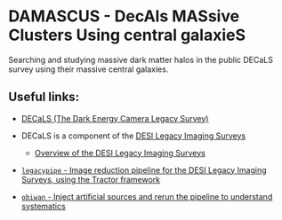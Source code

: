 # DAMASCUS - **D**ec**A**ls **MAS**sive **C**lusters **U**sing central galaxie**S**

Searching and studying massive dark matter halos in the public DECaLS survey using their massive central galaxies.

## Useful links:

- [DECaLS (The Dark Energy Camera Legacy Survey)](http://legacysurvey.org/decamls/)
- DECaLS is a component of the [DESI Legacy Imaging Surveys](http://legacysurvey.org/)
  - [Overview of the DESI Legacy Imaging Surveys](https://arxiv.org/pdf/1804.08657.pdf)
  
- [`legacypipe` - Image reduction pipeline for the DESI Legacy Imaging Surveys, using the Tractor framework](https://github.com/legacysurvey/legacypipe)
- [`obiwan` - Inject artificial sources and rerun the pipeline to understand systematics](https://github.com/legacysurvey/obiwan)
